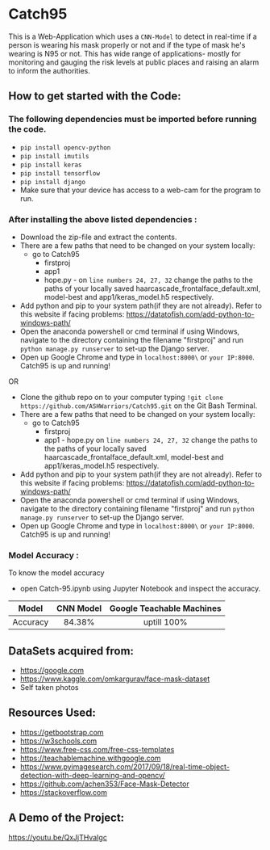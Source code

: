 # Catch95
This is a Web-Application which uses a ```CNN-Model``` to detect in real-time if a person is wearing his mask properly or not and if the type of mask he's wearing is N95 or not. This has wide range of applications- mostly for monitoring and gauging the risk levels at public places and raising an alarm to inform the authorities.

## How to get started with the Code:

### The following dependencies must be imported before running the code.
- ``` pip install opencv-python ```
- ``` pip install imutils ```
- ``` pip install keras ```
-  ``` pip install tensorflow ```
-   ``` pip install django  ```
- Make sure that your device has access to a web-cam for the program to run. 

### After installing the above listed dependencies :
- Download the zip-file and extract the contents. 
- There are a few paths that need to be changed on your system locally:
   -  go to Catch95
       - firstproj
        - app1
         - hope.py 
          - on ```line numbers 24, 27, 32``` change the paths to the paths of your locally saved haarcascade_frontalface_default.xml, model-best and     app1/keras_model.h5 respectively.
- Add python and pip to your system path(if they are not already). Refer to this website if facing problems: https://datatofish.com/add-python-to-windows-path/ 
- Open the anaconda powershell or cmd terminal if using Windows, navigate to the directory containing the filename "firstproj" and run ```python manage.py runserver``` to set-up the Django server.
- Open up Google Chrome and type in ```localhost:8000\``` or ```your IP:8000```. Catch95 is up and running!

OR

- Clone the github repo on to your computer typing ```!git clone https://github.com/ASHWarriors/Catch95.git``` on the Git Bash Terminal.
- There are a few paths that need to be changed on your system locally:
  -  go to Catch95
       - firstproj
        - app1
         - hope.py 
           on ```line numbers 24, 27, 32``` change the paths to the paths of your locally saved haarcascade_frontalface_default.xml, model-best and     app1/keras_model.h5 respectively.
- Add python and pip to your system path(if they are not already). Refer to this website if facing problems: https://datatofish.com/add-python-to-windows-path/ 
- Open the anaconda powershell or cmd terminal if using Windows, navigate to the directory containing filename "firstproj" and run ```python manage.py runserver``` to set-up the Django server.
- Open up Google Chrome and type in ```localhost:8000\``` or ```your IP:8000```. Catch95 is up and running!

### Model Accuracy :
To know the model accuracy
- open Catch-95.ipynb using Jupyter Notebook and inspect the accuracy.

| Model    | CNN Model | Google Teachable Machines  |
| :---:    | :-------: | :------------------------: |
| Accuracy | 84.38%    | uptill 100%                |

DataSets acquired from:
--
- https://google.com
- https://www.kaggle.com/omkargurav/face-mask-dataset
- Self taken photos

Resources Used:
--
- https://getbootstrap.com
- https://w3schools.com
- https://www.free-css.com/free-css-templates
- https://teachablemachine.withgoogle.com
- https://www.pyimagesearch.com/2017/09/18/real-time-object-detection-with-deep-learning-and-opencv/
- https://github.com/achen353/Face-Mask-Detector
- https://stackoverflow.com


A Demo of the Project:
--
https://youtu.be/QxJjTHvaIgc
